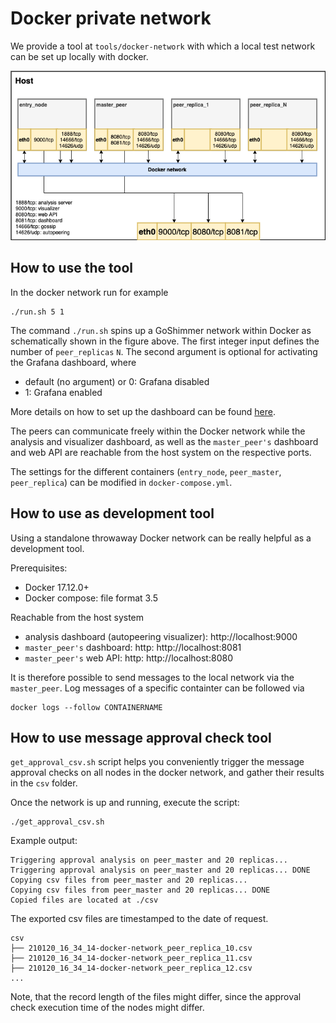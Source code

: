 # Docker private network

We provide a tool at `tools/docker-network` with which a local test network can be set up locally with docker. 
 
![Docker network](../../images/docker-network.png)


## How to use the tool

In the docker network run for example
```
./run.sh 5 1
```

The command `./run.sh` spins up a GoShimmer network within Docker as schematically shown in the figure above. The first integer input defines the number of `peer_replicas` `N`. The second argument is optional for activating the Grafana dashboard, where 
* default (no argument) or 0: Grafana disabled
* 1: Grafana enabled

More details on how to set up the dashboard can be found [here](https://github.com/iotaledger/goshimmer/wiki/Setup-up-a-GoShimmer-node-(Joining-the-pollen-testnet)#setting-up-the-grafana-dashboard).

The peers can communicate freely within the Docker network 
while the analysis and visualizer dashboard, as well as the `master_peer's` dashboard and web API are reachable from the host system on the respective ports.

The settings for the different containers (`entry_node`, `peer_master`, `peer_replica`) can be modified in `docker-compose.yml`. 

## How to use as development tool
Using a standalone throwaway Docker network can be really helpful as a development tool. 

Prerequisites: 
- Docker 17.12.0+
- Docker compose: file format 3.5

Reachable from the host system
- analysis dashboard (autopeering visualizer): http://localhost:9000
- `master_peer's` dashboard: http: http://localhost:8081
- `master_peer's` web API: http: http://localhost:8080

It is therefore possible to send messages to the local network via the `master_peer`. Log messages of a specific containter can be followed via 
```
docker logs --follow CONTAINERNAME
```


## How to use message approval check tool

`get_approval_csv.sh` script helps you conveniently trigger the message approval checks on all nodes in the docker
network, and gather their results in the `csv` folder.

Once the network is up and running, execute the script:
```
./get_approval_csv.sh
```
Example output:
```
Triggering approval analysis on peer_master and 20 replicas...
Triggering approval analysis on peer_master and 20 replicas... DONE
Copying csv files from peer_master and 20 replicas...
Copying csv files from peer_master and 20 replicas... DONE
Copied files are located at ./csv
```
The exported csv files are timestamped to the date of request.
```
csv
├── 210120_16_34_14-docker-network_peer_replica_10.csv
├── 210120_16_34_14-docker-network_peer_replica_11.csv
├── 210120_16_34_14-docker-network_peer_replica_12.csv
...
```
Note, that the record length of the files might differ, since the approval check execution time of the nodes might differ.
